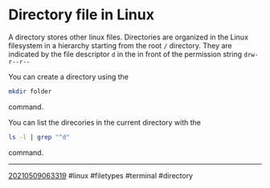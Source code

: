 # Directory file in Linux
A directory stores other linux files. Directories are organized in the Linux filesystem in a hierarchy 
starting from the root `/` directory. They are indicated by the file descriptor 
`d` in the in front of the permission string `drw-r--r--`

You can create a directory using the 
```sh
mkdir folder
```

command.

You can list the direcories in the current directory with the 
```sh
ls -l | grep "^d"
```

command.

----
[20210509063319](https://github.com/Miluba/Zettelkasten/blob/0d04c6346387273fff651b920754d77044ab0d9b/20210509063319)
#linux #filetypes #terminal #directory
